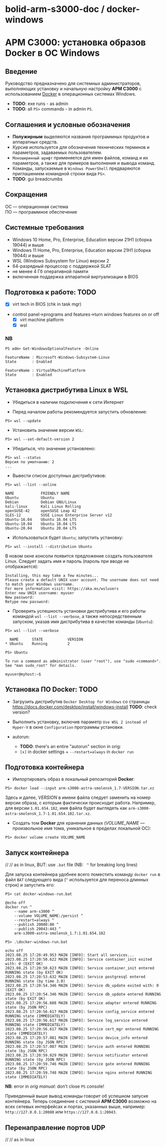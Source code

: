# bolid-arm-s3000-doc / docker-windows

# АРМ С3000: установка образов Docker в ОС Windows



## Введение

Руководство предназначено для системных администраторов,
выполняющих установку и начальную настройку **АРМ С3000**
с использованием [Docker](https://www.docker.io)
в операционных системах Windows.

- **TODO**: exe runs - as admin
- **TODO**: all `PS>` commands - in admin `PS`.



## Соглашения и условные обозначения

- **Полужирным** выделяются названия программных продуктов и аппаратных средств.
- *Курсив* используется для обозначения технических терминов и параметров,
  задаваемых пользователем.
- `Моноширинный шрифт` применяется для имен файлов, команд и их параметров,
  а также для примеров выполнения и вывода команд.
- Команды, запускаемые в `Windows PowerShell` предваряются
  приглашением командной строки вида `PS>`.
- **TODO**: gui breadcrumbs



## Сокращения

ОС — операционная система<br />
ПО — программное обеспечение



## Системные требования

- Windows 10 Home, Pro, Enterprise, Education версии 21H1 (сборка 19044) и выше
- Windows 11 Home, Pro, Enterprise, Education версии 21H1 (сборка 19044) и выше
- WSL (Windows Subsystem for Linux) версии 2
- 64-разрядный процессор с поддержкой SLAT
- не менее 4 Гб оперативной памяти
- включенная поддержка аппаратной виртуализации в BIOS



## Подготовка к работе: **TODO**

- [x] virt tech in BIOS (chk in task mgr)
- control panel->programs and features->turn windows features on or off
  - [x] virt machine platform
  - [x] wsl
  
### NB
```
PS adm> Get-WindowsOptionalFeature -Online

FeatureName : Microsoft-Windows-Subsystem-Linux
State       : Enabled

FeatureName : VirtualMachinePlatform
State       : Enabled
```



## Установка дистрибутива Linux в WSL

- Убедиться в наличии подключения к сети Интернет

- Перед началом работы рекомендуется запустить обновление:
```
PS> wsl --update
```

- Установить значение версии `WSL`:
```
PS> wsl --set-default-version 2
```

- Убедиться, что значение установлено:
```
PS> wsl --status
Версия по умолчанию: 2
...
```

- Вывести список доступных дистрибутивов:
```
PS> wsl --list --online

NAME            FRIENDLY NAME
Ubuntu          Ubuntu
Debian          Debian GNU/Linux
kali-linux      Kali Linux Rolling
openSUSE-42     openSUSE Leap 42
SLES-12         SUSE Linux Enterprise Server v12
Ubuntu-16.04    Ubuntu 16.04 LTS
Ubuntu-18.04    Ubuntu 18.04 LTS
Ubuntu-20.04    Ubuntu 20.04 LTS
```

- Использоваться будет `Ubuntu`; запустить установку:
```
PS> wsl --install --distribution Ubuntu
```

В новом окне консоли появится предложение создать
пользователя Linux. Следует задать имя и пароль (пароль при вводе не отображается):

```
Installing, this may take a few minutes...
Please create a default UNIX user account. The username does not need to match your Windows username.
For more information visit: https://aka.ms/wslusers
Enter new UNIX username: myuser
New password:
Retype new password:
```

- Проверить успешность установки дистрибутива и его работы
командой `wsl --list --verbose`, а также непосредственным запуском,
указав имя дистрибутива в качестве команды (`Ubuntu`):
```
PS> wsl --list --verbose

  NAME      STATE           VERSION
* Ubuntu    Running         2
```

```
PS> Ubuntu

To run a command as administrator (user "root"), use "sudo <command>".
See "man sudo_root" for details.

myuser@myhost:~$
```



## Установка ПО Docker: **TODO**

- Загрузить дистрибутив `Docker Desktop for Windows` со страницы
https://docs.docker.com/desktop/install/windows-install **TODO**: check version?

- Выполнить установку, включив параметр `Use WSL 2 instead of Hyper-V`
  в окне `Configuration` программы установки.

- autorun:
    - **TODO**: there's an entire "autorun" section in orig:
    - `[x]` in docker settings + `--restart=always` in `docker run`



## Подготовка контейнера

- Импортировать образ в локальный репозиторий **Docker**:
```
PS> docker load --input arm-s3000-astra-smolensk_1.7-VERSION.tar.xz
```
Здесь и далее, *VERSION* в имени файла следует заменить на номер
версии образа, с которым фактически происходит работа.
Например, для версии `1.01.654.182`, имя файла будет выглядеть как
`arm-s3000-astra-smolensk_1.7-1.01.654.182.tar.xz`.

- Создать том **Docker** для хранения данных
(*VOLUME_NAME* — произвольное имя тома, уникальное в пределах локальной ОС):
```
PS> docker volume create VOLUME_NAME
```



## Запуск контейнера
// // as in linux, BUT: use `.bat` file (NB: ` ^` for breaking long lines)

Для запуска контейнера удобнее всего поместить команду `docker run`
в файл `BAT` следующего вида (`^` используется для переноса длинных строк)
и запустить его:

```
PS> cat docker-windows-run.bat

@echo off
docker run ^
    --name arm-s3000 ^
    --volume VOLUME_NAME:/persist ^
    --restart=always ^
    --publish 20080:80 ^
    --publish 20043:443 ^
    arm-s3000-astra-smolensk_1.7:1.01.654.182

PS> .\docker-windows-run.bat

echo off
2023.08.25 17:20:49.953 MAIN [INFO]: Start all services...
2023.08.25 17:20:50.622 MAIN [INFO]: Service container_init exited with: 0 (EXIT OK)
2023.08.25 17:20:50.623 MAIN [INFO]: Service container_init entered RUNNING state (by EXIT OK)
2023.08.25 17:20:53.632 MAIN [INFO]: Service postgresql entered RUNNING state (by time 3.0)
2023.08.25 17:20:54.346 MAIN [INFO]: Service db_update exited with: 0 (EXIT OK)
2023.08.25 17:20:54.346 MAIN [INFO]: Service db_update entered RUNNING state (by EXIT OK)
2023.08.25 17:20:56.608 MAIN [INFO]: Service adapter entered RUNNING state (by JSON RPC)
2023.08.25 17:20:56.617 MAIN [INFO]: Service config_service entered RUNNING state (IMMEDIATELY)
2023.08.25 17:20:56.617 MAIN [INFO]: Service log_service entered RUNNING state (IMMEDIATELY)
2023.08.25 17:20:56.617 MAIN [INFO]: Service cert_mgr entered RUNNING state (IMMEDIATELY)
2023.08.25 17:20:57.081 MAIN [INFO]: Service device_info entered RUNNING state (by JSON RPC)
2023.08.25 17:20:57.087 MAIN [INFO]: Service auth entered RUNNING state (by JSON RPC)
2023.08.25 17:20:59.029 MAIN [INFO]: Service notificator entered RUNNING state (by JSON RPC)
2023.08.25 17:20:59.746 MAIN [INFO]: Service gate entered RUNNING state (by JSON RPC)
2023.08.25 17:20:59.748 MAIN [INFO]: Service nginx entered RUNNING state (IMMEDIATELY)
```

**NB**: error in *orig manual*: don't close `PS` console!

Приведенный выше вывод команды говорит об успешном запуске контейнера.
Теперь соединение с системой **АРМ С3000** возможно на всех сетевых
интерфейсах и портах, указанных выше, например:
`http://127.0.0.1:20080` или `https://127.0.0.1:20043`.



## Перенаправление портов UDP
// // as in linux
